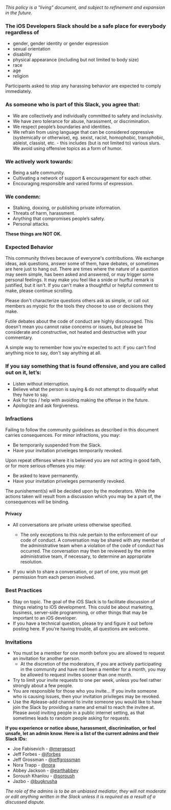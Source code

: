 *This policy is a "living" document, and subject to refinement and expansion in the future.*

### The **iOS Developers Slack** should be a safe place for everybody regardless of

- gender, gender identity or gender expression 
- sexual orientation
- disability
- physical appearance (including but not limited to body size)
- race
- age
- religion

Participants asked to stop any harassing behavior are expected to comply immediately.


### As someone who is part of this Slack, you agree that:

- We are collectively and individually committed to safety and inclusivity.
- We have zero tolerance for abuse, harassment, or discrimination.
- We respect people’s boundaries and identities.
- We refrain from using language that can be considered oppressive (systemically or otherwise), eg. sexist, racist, homophobic, transphobic, ableist, classist, etc. - this includes (but is not limited to) various slurs.
We avoid using offensive topics as a form of humor.

### We actively work towards:

- Being a safe community.
- Cultivating a network of support & encouragement for each other.
- Encouraging responsible and varied forms of expression.

### We condemn:

- Stalking, doxxing, or publishing private information.
- Threats of harm, harassment.
- Anything that compromises people’s safety.
- Personal attacks.

**These things are NOT OK.**

### Expected Behavior

This community thrives because of everyone's contributions. We exchange ideas, ask questions, answer some of them, have debates, or sometimes are here just to hang out. There are times where the nature of a question may seem simple, has been asked and answered, or may trigger some personal feelings. It may make you feel like a snide or hurftul remark is justified, but it isn't. If you can't make a thoughtful or helpful comment to make, please continue scrolling.

Please don't characterize questions others ask as simple, or call out members as myopic for the tools they choose to use or decisions they make.

Futile debates about the code of conduct are highly discouraged. This doesn't mean you cannot raise concerns or issues, but please be considerate and constructive, not heated and destructive with your commentary.

A simple way to remember how you're expected to act: if you can't find anything nice to say, don't say anything at all.

### If you say something that is found offensive, and you are called out on it, let’s:

- Listen without interruption.
- Believe what the person is saying & do not attempt to disqualify what they have to say.
- Ask for tips / help with avoiding making the offense in the future.
- Apologize and ask forgiveness.

### Infractions

Failing to follow the community guidelines as described in this document carries consequences. 
For minor infractions, you may: 
- Be temporarily suspended from the Slack.
- Have your invitation priveleges temporarily revoked.

Upon repeat offenses where it is believed you are not acting in good faith, or for more serious offenses you may:
- Be asked to leave permanently.
- Have your invitation priveleges permanently revoked.

The punishement(s) will be decided upon by the moderators. While the actions taken will result from a discussion which you may be a part of, the consequences will be binding.

#### Privacy
- All conversations are private unless otherwise specified. 
  - The only exceptions to this rule pertain to the enforcement of our code of conduct. A conversation may be shared with any member of the administrative team when a violation of the code of conduct has occurred. The conversation may then be reviewed by the entire administrative team, if necessary, to determine an appropriate resolution.

- If you wish to share a conversation, or part of one, you must get permission from each person involved.

### Best Practices
- Stay on topic. The goal of the iOS Slack is to facilitate discussion of things relating to iOS development. This could be about marketing, business, server-side programming, or other things that may be important to an iOS developer.
- If you have a technical question, please try and figure it out before posting here. If you're having trouble, all questions are welcome.

### Invitations

- You must be a member for one month before you are allowed to request an invitation for another person.
  - At the discretion of the moderators, if you are actively participating in the community and have not been a member for a month, you may be allowed to request invites sooner than one month.
- Try to limit your invite requests to one per week, unless you feel rather strongly about a few people.
- You are responsible for those who you invite... If you invite someone who is causing issues, then your invitation privileges may be revoked.
- Use the #please-add channel to invite someone you would like to have join the Slack by providing a name and email to reach the invitee at. Please avoid inviting people in a public internet setting, as that sometimes leads to random people asking for requests.

**If you experience or notice abuse, harassment, discrimination, or feel unsafe, let an admin know. Here is a list of the current admins and their Slack IDs:**

* Joe Fabisevich - [@mergesort](https://iosdevelopers.slack.com/messages/@mergesort/)
* Jeff Forbes - [@jforbes](https://iosdevelopers.slack.com/messages/@jforbes/)
* Jeff Grossman - [@jeffgrossman](https://iosdevelopers.slack.com/messages/@jeffgrossman/)
* Nora Trapp - [@nora](https://iosdevelopers.slack.com/messages/@nora/)
* Abbey Jackson - [@earthabbey](https://iosdevelopers.slack.com/messages/@earthabbey/)
* Soroush Khanlou - [@soroush](https://iosdevelopers.slack.com/messages/@soroush/)
* Jazbo - [@bugkrusha](https://iosdevelopers.slack.com/messages/@bugkrusha/)

*The role of the admins is to be an unbiased mediator, they will not moderate or edit anything written in the Slack unless it is required as a result of a discussed dispute.*
